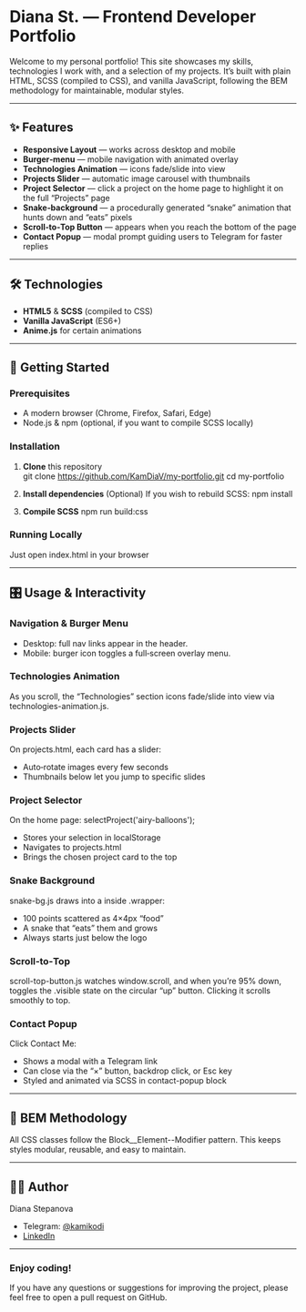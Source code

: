 # Diana St. — Frontend Developer Portfolio

Welcome to my personal portfolio! This site showcases my skills, technologies I work with, and a selection of my projects. It’s built with plain HTML, SCSS (compiled to CSS), and vanilla JavaScript, following the BEM methodology for maintainable, modular styles.

---

## ✨ Features

- **Responsive Layout** — works across desktop and mobile  
- **Burger‑menu** — mobile navigation with animated overlay  
- **Technologies Animation** — icons fade/slide into view  
- **Projects Slider** — automatic image carousel with thumbnails  
- **Project Selector** — click a project on the home page to highlight it on the full “Projects” page  
- **Snake‑background** — a procedurally generated “snake” animation that hunts down and “eats” pixels  
- **Scroll‑to‑Top Button** — appears when you reach the bottom of the page  
- **Contact Popup** — modal prompt guiding users to Telegram for faster replies  

---

## 🛠 Technologies

- **HTML5** & **SCSS** (compiled to CSS)  
- **Vanilla JavaScript** (ES6+)  
- **Anime.js** for certain animations  

---

## 🚀 Getting Started

### Prerequisites

- A modern browser (Chrome, Firefox, Safari, Edge)  
- Node.js & npm (optional, if you want to compile SCSS locally)  

### Installation

1. **Clone** this repository  
   git clone https://github.com/KamDiaV/my-portfolio.git
   cd my-portfolio

2. **Install dependencies** (Optional)
  If you wish to rebuild SCSS:
  npm install

3. **Compile SCSS** 
  npm run build:css

### Running Locally
  Just open index.html in your browser

---

## 🎛 Usage & Interactivity

### Navigation & Burger Menu
- Desktop: full nav links appear in the header.
- Mobile: burger icon toggles a full‑screen overlay menu.

### Technologies Animation
As you scroll, the “Technologies” section icons fade/slide into view via technologies-animation.js.

### Projects Slider
On projects.html, each card has a slider:
- Auto‑rotate images every few seconds
- Thumbnails below let you jump to specific slides

### Project Selector
On the home page:
selectProject('airy-balloons');

- Stores your selection in localStorage
- Navigates to projects.html
- Brings the chosen project card to the top

### Snake Background
snake-bg.js draws into a <canvas id="snake-bg"> inside .wrapper:
- 100 points scattered as 4×4px “food”
- A snake that “eats” them and grows
- Always starts just below the logo

### Scroll‑to‑Top
scroll-top-button.js watches window.scroll, and when you’re 95% down, toggles the .visible state on the circular “up” button. Clicking it scrolls smoothly to top.

### Contact Popup
Click Contact Me:
- Shows a modal with a Telegram link
- Can close via the “×” button, backdrop click, or Esc key
- Styled and animated via SCSS in contact-popup block

---

## 🔧 BEM Methodology
All CSS classes follow the Block__Element--Modifier pattern. This keeps styles modular, reusable, and easy to maintain.

---

## 👩‍💻 Author
Diana Stepanova

- Telegram: [@kamikodi](https://t.me/kamikodi)
- [LinkedIn](https://www.linkedin.com/in/diana-stepanova-9a08a335b/)

--- 

### Enjoy coding!
If you have any questions or suggestions for improving the project, please feel free to open a pull request on GitHub.